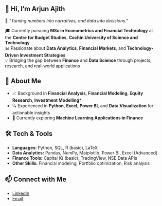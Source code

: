 ## 👋 Hi, I’m Arjun Ajith
💬 *"Turning numbers into narratives, and data into decisions."*

🎓 Currently pursuing **MSc in Econometrics and Financial Technology** at the **Centre for Budget Studies**, **Cochin University of Science and Technology**  
📊 Passionate about **Data Analytics**, **Financial Markets**, and **Technology-Driven Investment Strategies**  
💡 Bridging the gap between **Finance** and **Data Science** through projects, research, and real-world applications

## 🚀 About Me
- 📈 Background in **Financial Analysis**, **Financial Modeling**, **Equity Research**, **Investment Modelling*** 
- 🔍 Experienced in **Python**, **Excel**, **Power BI**, and **Data Visualization** for actionable insights    
- 🌱 Currently exploring **Machine Learning Applications in Finance**

## 🛠️ Tech & Tools
- **Languages:** Python, SQL, R (basic), LaTeX  
- **Data Analytics:** Pandas, NumPy, Matplotlib, Power BI, Excel (Advanced)  
- **Finance Tools:** Capital IQ (basic), TradingView, NSE Data APIs  
- **Other Skills:** Financial modeling, Portfolio optimization, Risk analysis


## 📫 Connect with Me
- [LinkedIn](https://www.linkedin.com/in/arjunbkallara/)  
- [Email](arjunbkallara@gmail.com)
